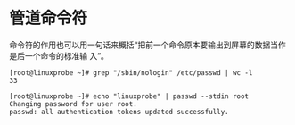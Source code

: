 # 管道命令符

命令符的作用也可以用一句话来概括“把前一个命令原本要输出到屏幕的数据当作是后一个命令的标准输
入”。

```
[root@linuxprobe ~]# grep "/sbin/nologin" /etc/passwd | wc -l 
33
```

```
[root@linuxprobe ~]# echo "linuxprobe" | passwd --stdin root 
Changing password for user root. 
passwd: all authentication tokens updated successfully.
```





















